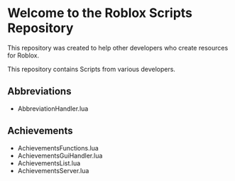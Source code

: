 # Welcome to the Roblox Scripts Repository

This repository was created to help other developers who create resources for Roblox.

This repository contains Scripts from various developers.

## Abbreviations
  
  * AbbreviationHandler.lua

## Achievements

  * AchievementsFunctions.lua
  * AchievementsGuiHandler.lua
  * AchievementsList.lua
  * AchievementsServer.lua